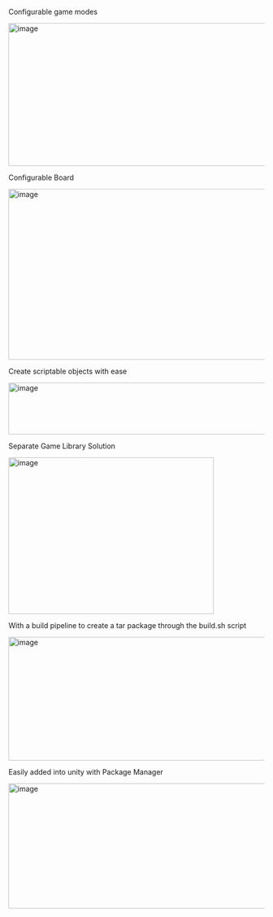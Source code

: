 Configurable game modes

<img width="734" height="281" alt="image" src="https://github.com/user-attachments/assets/3a71b67f-92db-479f-8ed2-ad0ebd623396" />

Configurable Board

<img width="730" height="336" alt="image" src="https://github.com/user-attachments/assets/455d128c-7b5d-4e67-9a3c-1ed4f0cce3d3" />

Create scriptable objects with ease

<img width="745" height="102" alt="image" src="https://github.com/user-attachments/assets/ccda9734-fc88-44cd-9726-49635266bd1d" />

Separate Game Library Solution

<img width="404" height="308" alt="image" src="https://github.com/user-attachments/assets/d4cef2ef-c128-41a1-9dc0-693c08f27e5a" />

With a build pipeline to create a tar package through the build.sh script

<img width="794" height="243" alt="image" src="https://github.com/user-attachments/assets/ef5e733a-2bd6-4f8b-9cfb-c349fbad254a" />

Easily added into unity with Package Manager

<img width="994" height="246" alt="image" src="https://github.com/user-attachments/assets/8858909e-d378-4e23-a5f7-5f48e4eff75f" />
